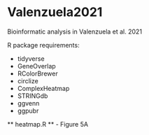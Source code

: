 # Valenzuela2021
Bioinformatic analysis in Valenzuela et al. 2021

R package requirements:
- tidyverse
- GeneOverlap
- RColorBrewer
- circlize
- ComplexHeatmap
- STRINGdb
- ggvenn
- ggpubr

** heatmap.R ** - Figure 5A
